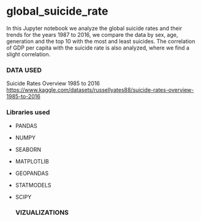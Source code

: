 # global_suicide_rate

In this Jupyter notebook we analyze the global suicide rates and their trends for the years 1987 to 2016, we compare the data by sex, age, generation and the top 10 with the most and least suicides. The correlation of GDP per capita with the suicide rate is also analyzed, where we find a slight correlation.

### DATA USED

Suicide Rates Overview 1985 to 2016 https://www.kaggle.com/datasets/russellyates88/suicide-rates-overview-1985-to-2016

### Libraries used

- PANDAS
- NUMPY
- SEABORN
- MATPLOTLIB
- GEOPANDAS
- STATMODELS
- SCIPY

  ### VIZUALIZATIONS 
